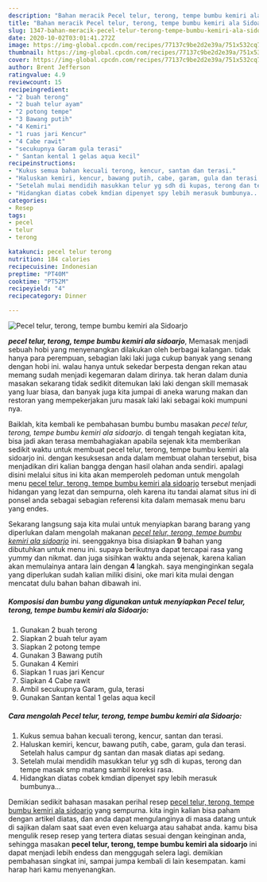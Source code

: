 ```yaml
---
description: "Bahan meracik Pecel telur, terong, tempe bumbu kemiri ala Sidoarjo Lezat"
title: "Bahan meracik Pecel telur, terong, tempe bumbu kemiri ala Sidoarjo Lezat"
slug: 1347-bahan-meracik-pecel-telur-terong-tempe-bumbu-kemiri-ala-sidoarjo-lezat
date: 2020-10-02T03:01:41.272Z
image: https://img-global.cpcdn.com/recipes/77137c9be2d2e39a/751x532cq70/pecel-telur-terong-tempe-bumbu-kemiri-ala-sidoarjo-foto-resep-utama.jpg
thumbnail: https://img-global.cpcdn.com/recipes/77137c9be2d2e39a/751x532cq70/pecel-telur-terong-tempe-bumbu-kemiri-ala-sidoarjo-foto-resep-utama.jpg
cover: https://img-global.cpcdn.com/recipes/77137c9be2d2e39a/751x532cq70/pecel-telur-terong-tempe-bumbu-kemiri-ala-sidoarjo-foto-resep-utama.jpg
author: Brent Jefferson
ratingvalue: 4.9
reviewcount: 15
recipeingredient:
- "2 buah terong"
- "2 buah telur ayam"
- "2 potong tempe"
- "3 Bawang putih"
- "4 Kemiri"
- "1 ruas jari Kencur"
- "4 Cabe rawit"
- "secukupnya Garam gula terasi"
- " Santan kental 1 gelas aqua kecil"
recipeinstructions:
- "Kukus semua bahan kecuali terong, kencur, santan dan terasi."
- "Haluskan kemiri, kencur, bawang putih, cabe, garam, gula dan terasi. Setelah halus campur dg santan dan masak diatas api sedang."
- "Setelah mulai mendidih masukkan telur yg sdh di kupas, terong dan tempe masak smp matang sambil koreksi rasa."
- "Hidangkan diatas cobek kmdian dipenyet spy lebih merasuk bumbunya..."
categories:
- Resep
tags:
- pecel
- telur
- terong

katakunci: pecel telur terong 
nutrition: 184 calories
recipecuisine: Indonesian
preptime: "PT40M"
cooktime: "PT52M"
recipeyield: "4"
recipecategory: Dinner

---
```



![Pecel telur, terong, tempe bumbu kemiri ala Sidoarjo](https://img-global.cpcdn.com/recipes/77137c9be2d2e39a/751x532cq70/pecel-telur-terong-tempe-bumbu-kemiri-ala-sidoarjo-foto-resep-utama.jpg)

<b><i>pecel telur, terong, tempe bumbu kemiri ala sidoarjo</i></b>, Memasak menjadi sebuah hobi yang menyenangkan dilakukan oleh berbagai kalangan. tidak hanya para perempuan, sebagian laki laki juga cukup banyak yang senang dengan hobi ini. walau hanya untuk sekedar berpesta dengan rekan atau memang sudah menjadi kegemaran dalam dirinya. tak heran dalam dunia masakan sekarang tidak sedikit ditemukan laki laki dengan skill memasak yang luar biasa, dan banyak juga kita jumpai di aneka warung makan dan restoran yang mempekerjakan juru masak laki laki sebagai koki mumpuni nya.



Baiklah, kita kembali ke pembahasan bumbu bumbu masakan <i>pecel telur, terong, tempe bumbu kemiri ala sidoarjo</i>. di tengah tengah kegiatan kita, bisa jadi akan terasa membahagiakan apabila sejenak kita memberikan sedikit waktu untuk membuat pecel telur, terong, tempe bumbu kemiri ala sidoarjo ini. dengan kesuksesan anda dalam membuat olahan tersebut, bisa menjadikan diri kalian bangga dengan hasil olahan anda sendiri. apalagi disini melalui situs ini kita akan memperoleh pedoman untuk mengolah menu <u>pecel telur, terong, tempe bumbu kemiri ala sidoarjo</u> tersebut menjadi hidangan yang lezat dan sempurna, oleh karena itu tandai alamat situs ini di ponsel anda sebagai sebagian referensi kita dalam memasak menu baru yang endes.


Sekarang langsung saja kita mulai untuk menyiapkan barang barang yang diperlukan dalam mengolah makanan <u><i>pecel telur, terong, tempe bumbu kemiri ala sidoarjo</i></u> ini. seenggaknya bisa disiapkan <b>9</b> bahan yang dibutuhkan untuk menu ini. supaya berikutnya dapat tercapai rasa yang yummy dan nikmat. dan juga sisihkan waktu anda sejenak, karena kalian akan memulainya antara lain dengan <b>4</b> langkah. saya menginginkan segala yang diperlukan sudah kalian miliki disini, oke mari kita mulai dengan mencatat dulu bahan bahan dibawah ini.

<!--inarticleads1-->

##### Komposisi dan bumbu yang digunakan untuk menyiapkan Pecel telur, terong, tempe bumbu kemiri ala Sidoarjo:

1. Gunakan 2 buah terong
1. Siapkan 2 buah telur ayam
1. Siapkan 2 potong tempe
1. Gunakan 3 Bawang putih
1. Gunakan 4 Kemiri
1. Siapkan 1 ruas jari Kencur
1. Siapkan 4 Cabe rawit
1. Ambil secukupnya Garam, gula, terasi
1. Gunakan  Santan kental 1 gelas aqua kecil




<!--inarticleads2-->

##### Cara mengolah Pecel telur, terong, tempe bumbu kemiri ala Sidoarjo:

1. Kukus semua bahan kecuali terong, kencur, santan dan terasi.
1. Haluskan kemiri, kencur, bawang putih, cabe, garam, gula dan terasi. Setelah halus campur dg santan dan masak diatas api sedang.
1. Setelah mulai mendidih masukkan telur yg sdh di kupas, terong dan tempe masak smp matang sambil koreksi rasa.
1. Hidangkan diatas cobek kmdian dipenyet spy lebih merasuk bumbunya...




Demikian sedikit bahasan masakan perihal resep <u>pecel telur, terong, tempe bumbu kemiri ala sidoarjo</u> yang sempurna. kita ingin kalian bisa paham dengan artikel diatas, dan anda dapat mengulanginya di masa datang untuk di sajikan dalam saat saat even even keluarga atau sahabat anda. kamu bisa mengulik resep resep yang tertera diatas sesuai dengan keinginan anda, sehingga masakan <b>pecel telur, terong, tempe bumbu kemiri ala sidoarjo</b> ini dapat menjadi lebih endess dan menggugah selera lagi. demikian pembahasan singkat ini, sampai jumpa kembali di lain kesempatan. kami harap hari kamu menyenangkan.
